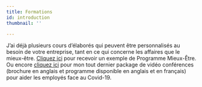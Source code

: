 ```yaml
---
title: Formations
id: introduction
thumbnail: ''

---
```

J’ai déjà plusieurs cours d’élaborés qui peuvent être personnalisés au besoin de votre entreprise, tant en ce qui concerne les affaires que le mieux-être. [Cliquez ici](https://cours.nancybilodeau.com/programmemieuxetre) pour recevoir un exemple de Programme Mieux-Être. Ou encore [cliquez ici](https://cours.nancybilodeau.com/covid19equilibre "Programme Equilibre") pour mon tout dernier package de vidéo conférences (brochure en anglais et programme disponible en anglais et en français) pour aider les employés face au Covid-19.